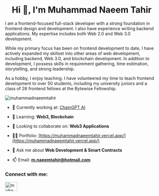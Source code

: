 <h1 align="center">Hi 👋, I'm Muhammad Naeem Tahir</h1>
<p>
  I am a frontend-focused full-stack developer with a strong foundation in frontend design and development. I also have experience writing backend applications. My expertise includes both Web 2.0 and Web 3.0 development.

While my primary focus has been on frontend development to date, I have actively expanded my skillset into other areas of web development, including backend, Web 3.0, and blockchain development. In addition to development, I possess skills in requirement gathering, time estimation, storytelling, and strong leadership.

As a hobby, I enjoy teaching. I have volunteered my time to teach frontend development to over 50 students, including my university juniors and a class of 26 frontend fellows at the Bytewise Fellowship.
</p>

<p align="left"> <img src="https://komarev.com/ghpvc/?username=muhammadnaeemtahir&label=Profile%20views&color=0e75b6&style=flat" alt="muhammadnaeemtahir" /> </p>

- 🔭 Currently working at: [ChainGPT AI](https://www.chaingpt.org/)

- 🌱 Learning: **Web3, Blockchain**

- 👯 Looking to collaborate on: **Web3 Applications**

- 👨‍💻 Portfolio: [https://muhammadnaeemtahir.vercel.app/](https://muhammadnaeemtahir.vercel.app/)

- 💬 Ask me about **Web Development & Smart Contracts**

- 📫 Email: **m.naeemtahir@hotmail.com**

<h3 align="left">Connect with me:</h3>
<p align="left">
<a href="https://linkedin.com/in/muhammadnaeemtahir" target="blank"><img align="center" src="https://raw.githubusercontent.com/rahuldkjain/github-profile-readme-generator/master/src/images/icons/Social/linked-in-alt.svg" alt="muhammadnaeemtahir" height="30" width="40" /></a>
</p>
